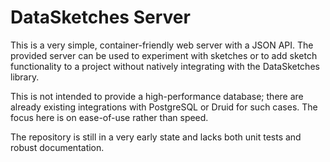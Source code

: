 # DataSketches Server
This is a very simple, container-friendly web server with a JSON API. The provided
server can be used to experiment with sketches or to add sketch functionality to a
project without natively integrating with the DataSketches library.

This is not intended to provide a high-performance database; there are already
existing integrations with PostgreSQL or Druid for such cases. The focus here 
is on ease-of-use rather than speed.

The repository is still in a very early state and lacks both unit tests and
robust documentation.
